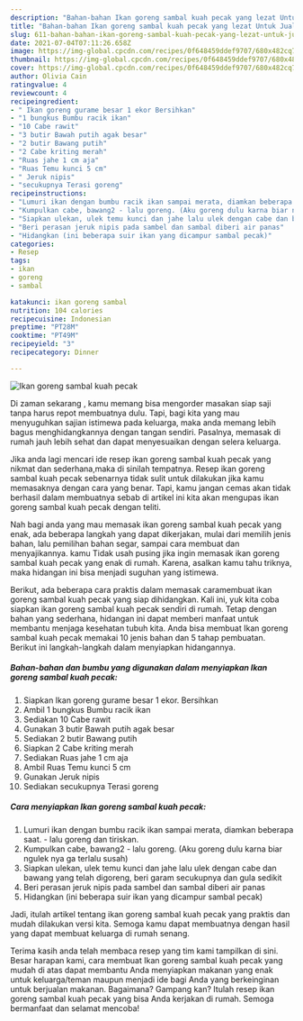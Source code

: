 ```yaml
---
description: "Bahan-bahan Ikan goreng sambal kuah pecak yang lezat Untuk Jualan"
title: "Bahan-bahan Ikan goreng sambal kuah pecak yang lezat Untuk Jualan"
slug: 611-bahan-bahan-ikan-goreng-sambal-kuah-pecak-yang-lezat-untuk-jualan
date: 2021-07-04T07:11:26.658Z
image: https://img-global.cpcdn.com/recipes/0f648459ddef9707/680x482cq70/ikan-goreng-sambal-kuah-pecak-foto-resep-utama.jpg
thumbnail: https://img-global.cpcdn.com/recipes/0f648459ddef9707/680x482cq70/ikan-goreng-sambal-kuah-pecak-foto-resep-utama.jpg
cover: https://img-global.cpcdn.com/recipes/0f648459ddef9707/680x482cq70/ikan-goreng-sambal-kuah-pecak-foto-resep-utama.jpg
author: Olivia Cain
ratingvalue: 4
reviewcount: 4
recipeingredient:
- " Ikan goreng gurame besar 1 ekor Bersihkan"
- "1 bungkus Bumbu racik ikan"
- "10 Cabe rawit"
- "3 butir Bawah putih agak besar"
- "2 butir Bawang putih"
- "2 Cabe kriting merah"
- "Ruas jahe 1 cm aja"
- "Ruas Temu kunci 5 cm"
- " Jeruk nipis"
- "secukupnya Terasi goreng"
recipeinstructions:
- "Lumuri ikan dengan bumbu racik ikan sampai merata, diamkan beberapa saat. - lalu goreng dan tiriskan."
- "Kumpulkan cabe, bawang2 - lalu goreng. (Aku goreng dulu karna biar ngulek nya ga terlalu susah)"
- "Siapkan ulekan, ulek temu kunci dan jahe lalu ulek dengan cabe dan bawang yang telah digoreng, beri garam secukupnya dan gula sedikit"
- "Beri perasan jeruk nipis pada sambel dan sambal diberi air panas"
- "Hidangkan (ini beberapa suir ikan yang dicampur sambal pecak)"
categories:
- Resep
tags:
- ikan
- goreng
- sambal

katakunci: ikan goreng sambal 
nutrition: 104 calories
recipecuisine: Indonesian
preptime: "PT28M"
cooktime: "PT49M"
recipeyield: "3"
recipecategory: Dinner

---
```



![Ikan goreng sambal kuah pecak](https://img-global.cpcdn.com/recipes/0f648459ddef9707/680x482cq70/ikan-goreng-sambal-kuah-pecak-foto-resep-utama.jpg)

Di zaman  sekarang , kamu memang bisa mengorder masakan siap saji tanpa harus repot membuatnya dulu. Tapi, bagi kita yang mau menyuguhkan sajian istimewa pada keluarga, maka anda memang lebih bagus menghidangkannya dengan tangan sendiri. Pasalnya, memasak di rumah jauh lebih sehat dan dapat menyesuaikan dengan selera keluarga.

Jika anda lagi mencari ide resep ikan goreng sambal kuah pecak yang nikmat dan sederhana,maka di sinilah tempatnya. Resep ikan goreng sambal kuah pecak  sebenarnya tidak sulit untuk dilakukan jika kamu memasaknya dengan cara yang benar. Tapi, kamu jangan cemas akan tidak berhasil dalam membuatnya 
sebab di artikel ini kita akan mengupas ikan goreng sambal kuah pecak dengan teliti.  



Nah bagi anda yang mau memasak ikan goreng sambal kuah pecak yang enak, ada beberapa langkah yang dapat dikerjakan, mulai dari memilih jenis bahan, lalu pemilihan bahan segar, sampai cara membuat dan menyajikannya. kamu Tidak usah pusing jika ingin memasak ikan goreng sambal kuah pecak yang enak di rumah. Karena, asalkan kamu  tahu triknya, maka hidangan ini bisa menjadi suguhan yang istimewa.

Berikut, ada beberapa cara praktis  dalam memasak caramembuat ikan goreng sambal kuah pecak yang siap dihidangkan. Kali ini, yuk kita coba siapkan ikan goreng sambal kuah pecak sendiri di rumah. Tetap dengan bahan yang sederhana, hidangan ini dapat memberi manfaat untuk membantu menjaga kesehatan tubuh kita. Anda bisa membuat Ikan goreng sambal kuah pecak memakai 10 jenis bahan dan 5 tahap pembuatan. Berikut ini langkah-langkah dalam menyiapkan hidangannya.

<!--inarticleads1-->

##### Bahan-bahan dan bumbu yang digunakan dalam menyiapkan Ikan goreng sambal kuah pecak:

1. Siapkan  Ikan goreng gurame besar 1 ekor. Bersihkan
1. Ambil 1 bungkus Bumbu racik ikan
1. Sediakan 10 Cabe rawit
1. Gunakan 3 butir Bawah putih agak besar
1. Sediakan 2 butir Bawang putih
1. Siapkan 2 Cabe kriting merah
1. Sediakan Ruas jahe 1 cm aja
1. Ambil Ruas Temu kunci 5 cm
1. Gunakan  Jeruk nipis
1. Sediakan secukupnya Terasi goreng




<!--inarticleads2-->

##### Cara menyiapkan Ikan goreng sambal kuah pecak:

1. Lumuri ikan dengan bumbu racik ikan sampai merata, diamkan beberapa saat. - lalu goreng dan tiriskan.
1. Kumpulkan cabe, bawang2 - lalu goreng. (Aku goreng dulu karna biar ngulek nya ga terlalu susah)
1. Siapkan ulekan, ulek temu kunci dan jahe lalu ulek dengan cabe dan bawang yang telah digoreng, beri garam secukupnya dan gula sedikit
1. Beri perasan jeruk nipis pada sambel dan sambal diberi air panas
1. Hidangkan (ini beberapa suir ikan yang dicampur sambal pecak)




Jadi, itulah artikel tentang  ikan goreng sambal kuah pecak  yang praktis dan mudah dilakukan versi kita. Semoga kamu dapat membuatnya dengan hasil yang dapat membuat keluarga di rumah senang. 

Terima kasih anda telah membaca resep yang tim kami tampilkan di sini. Besar harapan kami, cara membuat  Ikan goreng sambal kuah pecak yang mudah di atas dapat membantu Anda menyiapkan makanan yang enak untuk keluarga/teman maupun menjadi ide bagi Anda yang berkeinginan untuk berjualan makanan. Bagaimana? Gampang kan? Itulah resep ikan goreng sambal kuah pecak yang bisa Anda kerjakan di rumah. Semoga bermanfaat dan selamat mencoba!

